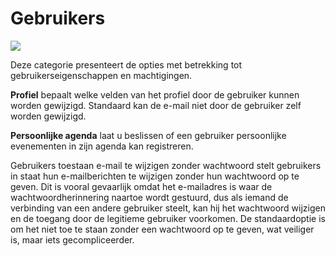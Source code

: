 # Gebruikers

![](../../../.gitbook/assets/graficos8.png)

Deze categorie presenteert de opties met betrekking tot gebruikerseigenschappen en machtigingen.

**Profiel** bepaalt welke velden van het profiel door de gebruiker kunnen worden gewijzigd. Standaard kan de e-mail niet door de gebruiker zelf worden gewijzigd.

**Persoonlijke agenda** laat u beslissen of een gebruiker persoonlijke evenementen in zijn agenda kan registreren.

Gebruikers toestaan e-mail te wijzigen zonder wachtwoord stelt gebruikers in staat hun e-mailberichten te wijzigen zonder hun wachtwoord op te geven. Dit is vooral gevaarlijk omdat het e-mailadres is waar de wachtwoordherinnering naartoe wordt gestuurd, dus als iemand de verbinding van een andere gebruiker steelt, kan hij het wachtwoord wijzigen en de toegang door de legitieme gebruiker voorkomen. De standaardoptie is om het niet toe te staan zonder een wachtwoord op te geven, wat veiliger is, maar iets gecompliceerder.
